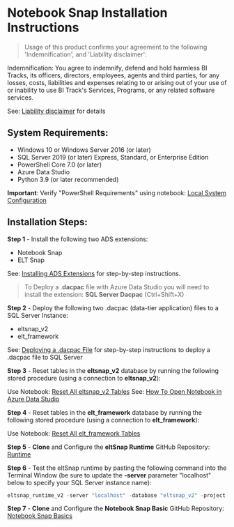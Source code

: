 # Notebook Snap Installation Instructions

> Usage of this product confirms your agreement to the following 'Indemnification', and 'Liability disclaimer':

Indemnification: You agree to indemnify, defend and hold harmless BI Tracks, its officers, directors, employees, agents and third parties, for any losses, costs, liabilities and expenses relating to or arising out of your use of or inability to use BI Track's Services, Programs, or any related software services.

See: [Liability disclaimer](liability_disclaimer.md) for details

## System Requirements:
- Windows 10 or Windows Server 2016 (or later)
- SQL Server 2019 (or later) Express, Standard, or Enterprise Edition
- PowerShell Core 7.0 (or later)
- Azure Data Studio
- Python 3.9 (or later recommended)

**Important**: Verify "PowerShell Requirements" using notebook: [Local System Configuration](system_configuration.ipynb)

## Installation Steps:

**Step 1** - Install the following two ADS extensions:
- Notebook Snap
- ELT Snap

See: [Installing ADS Extensions](install_extension.md) for step-by-step instructions.

> To Deploy a .**dacpac** file with Azure Data Studio you will need to install the extension: **SQL Server Dacpac** (Ctrl+Shift+X) 

**Step 2** - Deploy the following two .dacpac (data-tier application) files to a SQL Server Instance:
- eltsnap_v2
- elt_framework

See: [Deploying a .dacpac File](dacpac_deploy.md) for step-by-step instructions to deploy a .dacpac file to SQL Server

**Step 3** - Reset tables in the **eltsnap_v2** database by running the following stored procedure (using a connection to **eltsnap_v2**):

Use Notebook: [Reset All eltsnap_v2 Tables](reset_all_eltsnap_v2_tables.ipynb)
See: [How To Open Notebook in Azure Data Studio](open_notebook.md)

**Step 4** - Reset tables in the **elt_framework** database by running the following stored procedure (using a connection to **elt_framework**):

Use Notebook: [Reset All elt_framework Tables](reset_all_elt_framework_tables.ipynb)

**Step 5** - **Clone** and Configure the **eltSnap Runtime** GitHub Repository: [Runtime](https://github.com/Jim-BITracks/eltsnap_runtime)

**Step 6** - Test the eltSnap runtime by pasting the following command into the Terminal Window (be sure to update the **-server** parameter "localhost" below to specify your SQL Server instance name):

``` powershell
eltsnap_runtime_v2 -server "localhost" -database "eltsnap_v2" -project "Database Log Clean-up"
```

**Step 7** - **Clone** and Configure the **Notebook Snap Basic** GitHub Repository: [Notebook Snap Basics](https://github.com/Jim-BITracks/notebook_snap_basics)